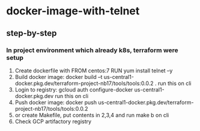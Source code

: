 # docker-image-with-telnet
## step-by-step

### In project environment which already k8s, terraform were setup 
1.	Create dockerfile with FROM centos:7 RUN yum install telnet –y
2.	Build docker image:
docker  build –t us-central1-docker.pkg.dev/terraform-project-nb17/tools/tools:0.0.2 .
run this on cli
3.	Login to registry:
gcloud auth configure-docker us-central1-docker.pkg.dev             run this on cli
4.	Push docker image:
docker  push   us-central1-docker.pkg.dev/terraform-project-nb17/tools/tools:0.0.2 
5. or create Makefile, put contents in 2,3,4 and run make b on cli
6. Check GCP artifactory registry